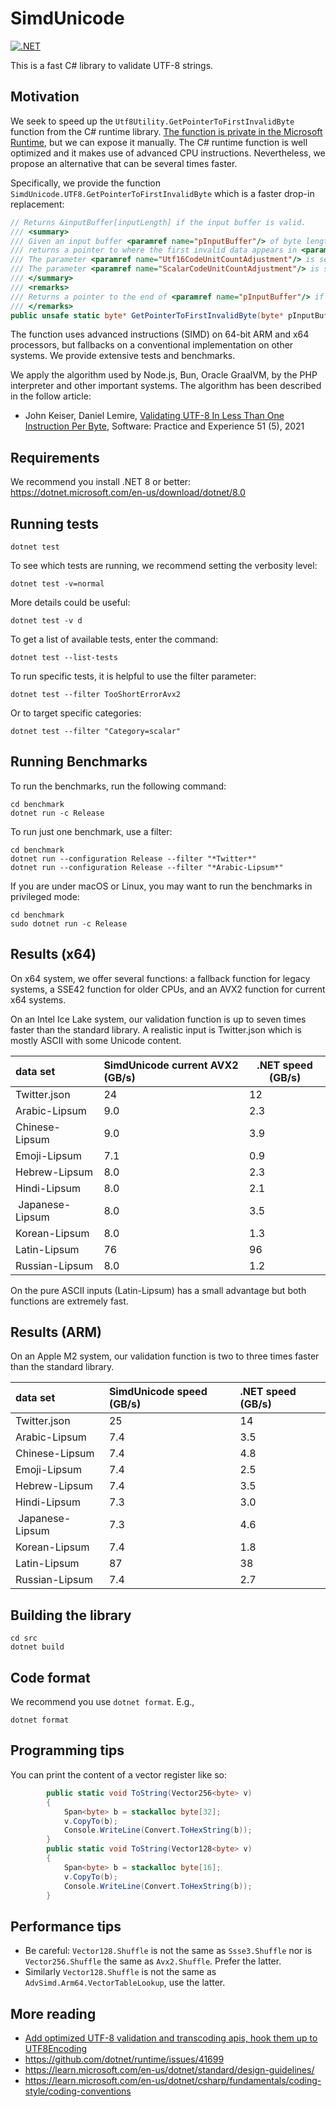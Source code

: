 # SimdUnicode
[![.NET](https://github.com/simdutf/SimdUnicode/actions/workflows/dotnet.yml/badge.svg)](https://github.com/simdutf/SimdUnicode/actions/workflows/dotnet.yml)

This is a fast C# library to validate UTF-8 strings.


## Motivation

We seek to speed up the `Utf8Utility.GetPointerToFirstInvalidByte` function from the C# runtime library.
[The function is private in the Microsoft Runtime](https://github.com/dotnet/runtime/blob/4d709cd12269fcbb3d0fccfb2515541944475954/src/libraries/System.Private.CoreLib/src/System/Text/Unicode/Utf8Utility.Validation.cs), but we can expose it manually. The C# runtime 
function is well optimized and it makes use of advanced CPU instructions. Nevertheless, we propose
an alternative that can be several times faster.

Specifically, we provide the function `SimdUnicode.UTF8.GetPointerToFirstInvalidByte` which is a faster
drop-in replacement:
```cs
// Returns &inputBuffer[inputLength] if the input buffer is valid.
/// <summary>
/// Given an input buffer <paramref name="pInputBuffer"/> of byte length <paramref name="inputLength"/>,
/// returns a pointer to where the first invalid data appears in <paramref name="pInputBuffer"/>.
/// The parameter <paramref name="Utf16CodeUnitCountAdjustment"/> is set according to the content of the valid UTF-8 characters encountered, counting -1 for each 2-byte character, -2 for each 3-byte and 4-byte characters.
/// The parameter <paramref name="ScalarCodeUnitCountAdjustment"/> is set according to the content of the valid UTF-8 characters encountered, counting -1 for each 4-byte character.
/// </summary>
/// <remarks>
/// Returns a pointer to the end of <paramref name="pInputBuffer"/> if the buffer is well-formed.
/// </remarks>
public unsafe static byte* GetPointerToFirstInvalidByte(byte* pInputBuffer, int inputLength, out int Utf16CodeUnitCountAdjustment, out int ScalarCodeUnitCountAdjustment);
```

The function uses advanced instructions (SIMD) on 64-bit ARM and x64 processors, but fallbacks on a
conventional implementation on other systems. We provide extensive tests and benchmarks.

We apply the algorithm used by Node.js, Bun, Oracle GraalVM, by the PHP interpreter and other important systems. The algorithm has been described in the follow article:

- John Keiser, Daniel Lemire, [Validating UTF-8 In Less Than One Instruction Per Byte](https://arxiv.org/abs/2010.03090), Software: Practice and Experience 51 (5), 2021


## Requirements

We recommend you install .NET 8 or better: https://dotnet.microsoft.com/en-us/download/dotnet/8.0


## Running tests

```
dotnet test
```

To see which tests are running, we recommend setting the verbosity level:

```
dotnet test -v=normal
```

More details could be useful:
```
dotnet test -v d
```

To get a list of available tests, enter the command:

```
dotnet test --list-tests
```

To run specific tests, it is helpful to use the filter parameter:


```
dotnet test --filter TooShortErrorAvx2
```

Or to target specific categories:

```
dotnet test --filter "Category=scalar"
```

## Running Benchmarks

To run the benchmarks, run the following command:
```
cd benchmark
dotnet run -c Release
```

To run just one benchmark, use a filter:

```
cd benchmark
dotnet run --configuration Release --filter "*Twitter*"
dotnet run --configuration Release --filter "*Arabic-Lipsum*"
```

If you are under macOS or Linux, you may want to run the benchmarks in privileged mode:

```
cd benchmark
sudo dotnet run -c Release
```

## Results (x64)

On x64 system, we offer several functions: a fallback function for legacy systems,
a SSE42 function for older CPUs, and an AVX2 function for current x64 systems.

On an Intel Ice Lake system, our validation function is up to seven times
faster than the standard library.
A realistic input is Twitter.json which is mostly ASCII with some Unicode content.

| data set        | SimdUnicode current AVX2 (GB/s) | .NET speed (GB/s) |
|:----------------|:------------------------|-------------------|
| Twitter.json    | 24                      | 12                |
| Arabic-Lipsum   | 9.0                     | 2.3               |
| Chinese-Lipsum  | 9.0                     | 3.9               |
| Emoji-Lipsum    | 7.1                     | 0.9               |
| Hebrew-Lipsum   | 8.0                     | 2.3               |
| Hindi-Lipsum    | 8.0                     | 2.1               |
| Japanese-Lipsum | 8.0                     | 3.5               |
| Korean-Lipsum   | 8.0                     | 1.3               |
| Latin-Lipsum    | 76                      | 96                |
| Russian-Lipsum  | 8.0                     | 1.2               |

On the pure ASCII inputs (Latin-Lipsum) has a small advantage but both
functions are extremely fast.

## Results (ARM)

On an Apple M2 system, our validation function is two to three times
faster than the standard library.

| data set      | SimdUnicode speed (GB/s) | .NET speed (GB/s) |
|:----------------|:-----------|:--------------------------|
| Twitter.json    |  25        | 14                        |
| Arabic-Lipsum   |  7.4       | 3.5                       |
| Chinese-Lipsum  |  7.4       | 4.8                       |
| Emoji-Lipsum    |  7.4       | 2.5                       |
| Hebrew-Lipsum   |  7.4       | 3.5                       |
| Hindi-Lipsum    |  7.3       | 3.0                       |
| Japanese-Lipsum |  7.3       | 4.6                       |
| Korean-Lipsum   |  7.4       | 1.8                       |
| Latin-Lipsum    |  87        | 38                        |
| Russian-Lipsum  |  7.4       | 2.7                       |


## Building the library

```
cd src
dotnet build
```

## Code format

We recommend you use `dotnet format`. E.g.,

```
dotnet format
```

## Programming tips

You can print the content of a vector register like so:

```C#
        public static void ToString(Vector256<byte> v)
        {
            Span<byte> b = stackalloc byte[32];
            v.CopyTo(b);
            Console.WriteLine(Convert.ToHexString(b));
        }
        public static void ToString(Vector128<byte> v)
        {
            Span<byte> b = stackalloc byte[16];
            v.CopyTo(b);
            Console.WriteLine(Convert.ToHexString(b));
        }
```

## Performance tips

- Be careful: `Vector128.Shuffle` is not the same as `Ssse3.Shuffle` nor is  `Vector256.Shuffle` the same as `Avx2.Shuffle`. Prefer the latter.
- Similarly `Vector128.Shuffle` is not the same as `AdvSimd.Arm64.VectorTableLookup`, use the latter.

## More reading 

- [Add optimized UTF-8 validation and transcoding apis, hook them up to UTF8Encoding](https://github.com/dotnet/coreclr/pull/21948/files#diff-2a22774bd6bff8e217ecbb3a41afad033ce0ca0f33645e9d8f5bdf7c9e3ac248)
- https://github.com/dotnet/runtime/issues/41699
- https://learn.microsoft.com/en-us/dotnet/standard/design-guidelines/
- https://learn.microsoft.com/en-us/dotnet/csharp/fundamentals/coding-style/coding-conventions
